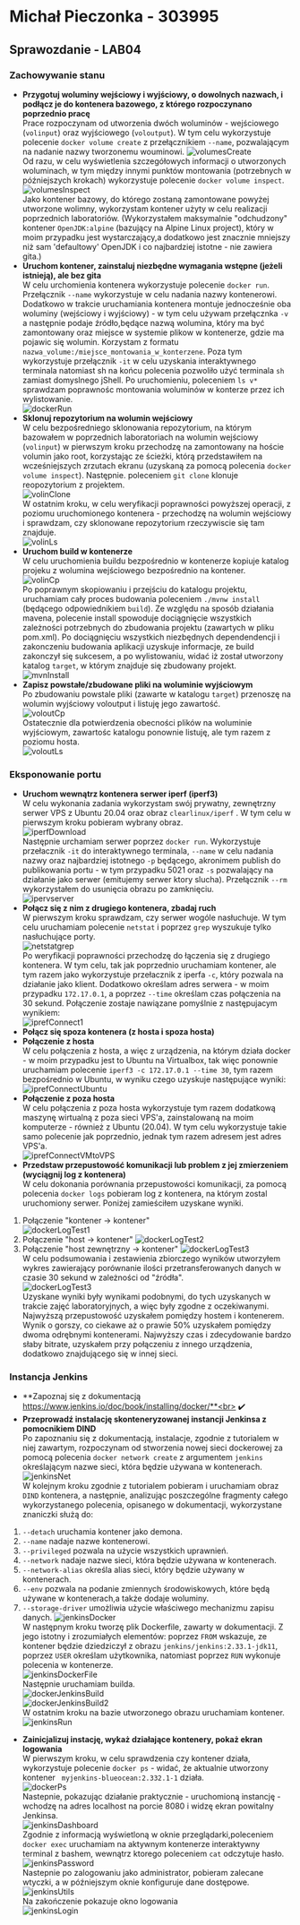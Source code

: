 # Michał Pieczonka - 303995
## Sprawozdanie - LAB04

### Zachowywanie stanu

* **Przygotuj woluminy wejściowy i wyjściowy, o dowolnych nazwach, i podłącz je do kontenera bazowego, z którego rozpoczynano poprzednio pracę**<br>
Prace rozpoczynam od utworzenia dwóch woluminów - wejściowego (```volinput```) oraz wyjściowego (```voloutput```). 
W tym celu wykorzystuje polecenie ```docker volume create``` z  przełącznikiem ```--name```, pozwalającym na nadanie nazwy tworzonemu wouminowi. 
![volumesCreate](./ss/volumesCreate.png)<br>
Od razu, w celu wyświetlenia szczegółowych informacji o utworzonych woluminach, w tym między innymi punktów montowania (potrzebnych w późniejszych 
krokach) wykorzystuje polecenie ```docker volume inspect```.
![volumesInspect](./ss/volumesInspect.png)<br>
Jako kontener bazowy, do którego zostaną zamontowane powyżej utworzone wolimny, wykorzystam kontener użyty w celu realizacji poprzednich laboratoriów.       (Wykorzystałem maksymalnie "odchudzony" kontener ```OpenJDK:alpine``` (bazujący na Alpine Linux project), który w moim przypadku jest wystarczający,a         dodatkowo jest znacznie mniejszy niż sam 'defaultowy' OpenJDK i co najbardziej istotne - nie zawiera gita.)
* **Uruchom kontener, zainstaluj niezbędne wymagania wstępne (jeżeli istnieją), ale bez gita**<br>
W celu urchomienia kontenera wykorzystuje polecenie ```docker run```. Przełącznik ```--name``` wykorzystuje w celu nadania nazwy kontenerowi. Dodatkowo w trakcie uruchamiania kontenera montuje jednocześnie oba woluminy (wejściowy i wyjściowy) - w tym celu używam przełącznka ```-v``` a następnie podaje        źródło,będące nazwą wolumina, który ma być zamontowany oraz miejsce w systemie plikow w kontenerze, gdzie ma pojawic się wolumin. Korzystam z formatu ```nazwa_volume:/miejsce_montowania_w_konterzene```. Poza tym  wykorzystuje przełącznik ```-it``` w celu uzyskania interaktywnego terminala natomiast sh na końcu polecenia pozwoliło użyć terminala ```sh``` zamiast domyslnego jShell.  Po uruchomieniu, poleceniem ```ls v*``` sprawdzam poprawnośc montowania woluminów w konterze przez ich wylistowanie.<br>
![dockerRun](./ss/dockerRun.png)<br>
* **Sklonuj repozytorium na wolumin wejściowy** <br>
W celu bezpośredniego sklonowania repozytorium, na którym bazowałem w poprzednich laboratoriach na wolumin wejściowy (```volinput```) w pierwszym kroku przechodzę na zamontowany na hoście volumin jako root, korzystając ze ścieżki, którą przedstawiłem na wcześniejszych zrzutach ekranu (uzyskaną za pomocą polecenia ```docker volume inspect```). Następnie. poleceniem ```git clone``` klonuje reopozytorium z projektem. <br>
![volinClone](./ss/volinClone.png)<br>
 W ostatnim kroku, w celu weryfikacji poprawności powyższej operacji, z poziomu uruchomionego kontenera - przechodzę na wolumin wejściowy i sprawdzam, czy sklonowane repozytorium rzeczywiscie się tam znajduje.<br>
![volinLs](./ss/volinLs.png)<br>
* **Uruchom build w kontenerze** <br>
W celu uruchomienia buildu bezpośrednio w kontenerze kopiuje katalog projeku z wolumina wejściowego bezpośrednio na kontener.<br>
![volinCp](./ss/volinCp.png)<br>
  Po poprawnym skopiowaniu i przejściu do katalogu projektu, uruchamiam cały proces budowania poleceniem ```./mvnw install``` (będącego odpowiednikiem ```build```). Ze względu na sposób działania mavena, polecenie install spowoduje dociągnięcie wszystkich zależności potrzebnych do zbudowania projektu (zawartych w pliku pom.xml). Po dociągnięciu wszystkich niezbędnych dependendencji i zakonczeniu budowania aplikacji uzyskuje informacje, ze build zakonczył się sukcesem, a po wylistowaniu, widać iż został utworzony katalog ```target```, w którym znajduje się zbudowany projekt.<br>
![mvnInstall](./ss/mvnInstall.png)<br>
 * **Zapisz powstałe/zbudowane pliki na woluminie wyjściowym** <br>
 Po zbudowaniu powstale pliki (zawarte w katalogu ```target```) przenoszę na wolumin wyjściowy voloutput i listuję jego zawartość.<br>
![voloutCp](./ss/voloutCp.png)<br>
Ostatecznie dla potwierdzenia obecności plików na woluminie wyjściowym, zawartośc katalogu ponownie listuję, ale tym razem z poziomu hosta.<br>
![voloutLs](./ss/voloutLs.png)<br>
  
### Eksponowanie portu

* **Uruchom wewnątrz kontenera serwer iperf (iperf3)**<br>
W celu wykonania zadania wykorzystam swój prywatny, zewnętrzny serwer VPS z Ubuntu 20.04 oraz obraz ```clearlinux/iperf``` . W tym celu w pierwszym kroku pobieram wybrany obraz.<br>
![iperfDownload](./ss/vpsClearLinux.png)<br>
Następnie urchamiam serwer poprzez ```docker run```. Wykorzystuje przełacznik ```-it``` do interaktywnego terminala, ```--name``` w celu nadania nazwy oraz najbardziej istotnego ```-p``` będącego, akronimem publish do publikowania portu - w tym przypadku 5021 oraz ```-s``` pozwalający na działanie jako serwer (emitujemy serwer ktory slucha). Przełącznik ```--rm``` wykorzystałem do usunięcia obrazu po zamknięciu.<br>
![ipervserver](./ss/ipervserver.png)<br>
* **Połącz się z nim z drugiego kontenera, zbadaj ruch**<br>
W pierwszym kroku sprawdzam, czy serwer wogóle nasłuchuje. W tym celu uruchamiam polecenie ```netstat``` i poprzez ```grep``` wyszukuje tylko nasłuchujące porty.<br>
![netstatgrep](./ss/netstatgrep.png)<br>
Po weryfikacji poprawności przechodzę do łączenia się z drugiego kontenera. W tym celu, tak jak poprzednio uruchamiam kontener, ale tym razem jako wykorzystuje przełacznik z iperfa ```-c```, który pozwala na działanie jako klient. Dodatkowo określam adres serwera - w moim przypadku ```172.17.0.1```,  a poprzez ```--time``` określam czas połączenia na 30 sekund. Połączenie zostaje nawiązane pomyślnie z następujacym wynikiem: <br>
![iprefConnect1](./ss/iprefConnect1.png)<br>
* **Połącz się spoza kontenera (z hosta i spoza hosta)**<br>
* **Połączenie z hosta**<br>
W celu połączenia z hosta, a więc z urządzenia, na którym działa docker - w moim przypadku jest to Ubuntu na Virtualbox, tak więc ponownie uruchamiam polecenie ```iperf3 -c 172.17.0.1 --time 30```, tym razem bezpośrednio w Ubuntu, w wyniku czego uzyskuje następujące wyniki:<br>
![iprefConnectUbuntu](./ss/iprefConnectUbuntu.png)<br>
* **Połączenie z poza hosta**<br>
W celu połączenia z poza hosta wykorzystuje tym razem dodatkową maszynę wirtualną z poza sieci VPS'a, zainstalowaną na moim komputerze  - również z Ubuntu (20.04). W tym celu wykorzystuje takie samo polecenie jak poprzednio, jednak tym razem adresem jest adres VPS'a. <br>
![iprefConnectVMtoVPS](./ss/iprefConnectVMtoVPS.png)<br>
* **Przedstaw przepustowość komunikacji lub problem z jej zmierzeniem (wyciągnij log z kontenera)**<br>
W celu dokonania porównania przepustowości komunikacji, za pomocą polecenia ```docker logs``` pobieram log z kontenera, na którym zostal uruchomiony serwer. Poniżej zamieściłem uzyskane wyniki.
1) Połączenie "kontener -> kontener"<br>
 ![dockerLogTest1](./ss/dockerLogTest1.png)<br>
2) Połączenie "host -> kontener"
 ![dockerLogTest2](./ss/dockerLogTest2.png)<br>
3) Połączenie "host zewnętrzny -> kontener"
 ![dockerLogTest3](./ss/dockerLogTest3.png)<br>
W celu podsumowania i zestawienia zbiorczego wyników utworzyłem wykres zawierający porównanie ilości przetransferowanych danych w czasie 30 sekund w zależności od "źródła".<br>
![dockerLogTest3](./ss/results.png)<br>
Uzyskane wyniki były wynikami podobnymi, do tych uzyskanych w trakcie zajęć laboratoryjnych, a więc były zgodne z oczekiwanymi. Najwyższą przepustowość uzyskałem pomiędzy hostem i kontenerem. Wynik o gorszy, co ciekawe aż o prawie 50% uzyskałem pomiędzy dwoma odrębnymi kontenerami. Najwyższy czas i zdecydowanie bardzo słaby bitrate, uzyskałem przy połączeniu z innego urządzenia, dodatkowo znajdującego się w innej sieci.

### Instancja Jenkins

* **Zapoznaj się z dokumentacją  https://www.jenkins.io/doc/book/installing/docker/**<br>
✔️<br>
* **Przeprowadź instalację skonteneryzowanej instancji Jenkinsa z pomocnikiem DIND**<br>
Po zapoznaniu się z dokumentacją, instalacje, zgodnie z tutorialem w niej zawartym, rozpoczynam od stworzenia nowej sieci dockerowej za pomocą polecenia ```docker network create``` z argumentem ```jenkins``` określającym nazwe sieci, która będzie używana w kontenerach.<br>
![jenkinsNet](./ss/jenkinsNet.png)<br>
W kolejnym kroku zgodnie z tutorialem pobieram i uruchamiam obraz ```DIND``` kontenera, a następnie, analizując poszczególne fragmenty całego wykorzystanego polecenia, opisanego w dokumentacji, wykorzystane znaniczki służą do: 
1) ```--detach``` uruchamia kontener jako demona.
2) ```--name``` nadaje nazwe kontenerowi. 
3) ```--privileged``` pozwala na użycie wszystkich uprawnień. 
4) ```--network``` nadaje nazwe sieci, która będzie używana w kontenerach. 
5) ```--network-alias``` określa alias sieci, który będzie używany w kontenerach. 
6) ```--env``` pozwala na podanie zmiennych środowiskowych, które będą używane w kontenerach,a także dodaje woluminy.
7) ```--storage-driver``` umożliwia użycie właściwego mechanizmu zapisu danych.
![jenkinsDocker](./ss/jenkinsDocker.png)<br>
W następnym kroku tworzę plik Dockerfile, zawarty w dokumentacji. Z jego istotny i zrozumiałych elementów: poprzez ```FROM``` wskazuje, ze kontener będzie dziedziczył z obrazu ```jenkins/jenkins:2.33.1-jdk11```, poprzez ```USER``` określam użytkownika, natomiast poprzez ```RUN``` wykonuje polecenia w kontenerze.<br>
![jenkinsDockerFile](./ss/jenkinsDockerFile.png)<br>
Następnie uruchamiam builda.<br>
![dockerJenkinsBuild](./ss/dockerJenkinsBuild.png)<br>
![dockerJenkinsBuild2](./ss/dockerJenkinsBuild2.png)<br>
W ostatnim kroku na bazie utworzonego obrazu uruchamiam kontener.<br>
![jenkinsRun](./ss/jenkinsRun.png)<br>
* **Zainicjalizuj instację, wykaż działające kontenery, pokaż ekran logowania**<br>
W pierwszym kroku, w celu sprawdzenia czy kontener działa, wykorzystuje polecenie ```docker ps``` - widać, że aktualnie utworzony kontener ``` myjenkins-blueocean:2.332.1-1``` działa.<br>
![dockerPs](./ss/dockerPs.png)<br>
Nastepnie, pokazując działanie praktycznie - uruchomioną instancję -  wchodzę na adres localhost na porcie 8080 i widzę ekran powitalny Jenkinsa.<br>
![jenkinsDashboard](./ss/jenkinsDashboard.png)<br>
Zgodnie z informacją wyświetloną w oknie przeglądarki,poleceniem ```docker exec``` uruchamiam na aktywnym kontenerze interaktywny terminal z bashem, wewnątrz ktorego poleceniem ```cat``` odczytuje hasło.<br>
![jenkinsPassword](./ss/jenkinsPassword.png)<br>
Nastepnie po zalogowaniu jako administrator, pobieram zalecane wtyczki, a w późniejszym oknie konfiguruje dane dostępowe. <br>
![jenkinsUtils](./ss/jenkinsUtils.png)<br>
Na zakończenie pokazuje okno logowania<br>
![jenkinsLogin](./ss/jenkinsLogin.png)<br>
